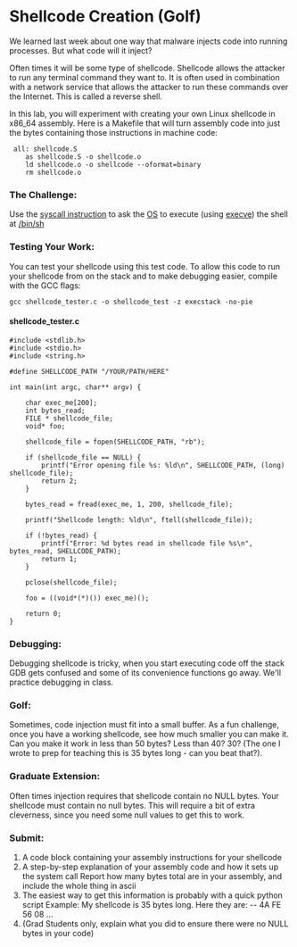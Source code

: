 # Shellcode Creation (Golf)

We learned last week about one way that malware injects code into running processes. But what code will it inject?

Often times it will be some type of shellcode. Shellcode allows the attacker to run any terminal command they want to. It is often used in combination with a network service that allows the attacker to run these commands over the Internet. This is called a reverse shell.

In this lab, you will experiment with creating your own Linux shellcode in x86_64 assembly. Here is a Makefile that will turn assembly code into just the bytes containing those instructions in machine code:

```
 all: shellcode.S
    as shellcode.S -o shellcode.o
    ld shellcode.o -o shellcode --oformat=binary
    rm shellcode.o
```

### The Challenge:

Use the [syscall instruction](https://stackoverflow.com/questions/2535989/what-are-the-calling-conventions-for-unix-linux-system-calls-and-user-space-f) to ask the [OS](https://chromium.googlesource.com/chromiumos/docs/+/master/constants/syscalls.md#x86_64-64_bit) to execute (using [execve](https://man7.org/linux/man-pages/man2/execve.2.html)) the shell at [/bin/sh](https://stackoverflow.com/questions/5725296/difference-between-sh-and-bash)

### Testing Your Work:

You can test your shellcode using this test code. To allow this code to run your shellcode from on the stack and to make debugging easier, compile with the GCC flags:

```
gcc shellcode_tester.c -o shellcode_test -z execstack -no-pie
```

#### shellcode_tester.c

```
#include <stdlib.h>
#include <stdio.h>
#include <string.h>

#define SHELLCODE_PATH "/YOUR/PATH/HERE"

int main(int argc, char** argv) {

    char exec_me[200];
    int bytes_read;
    FILE * shellcode_file;
    void* foo;

    shellcode_file = fopen(SHELLCODE_PATH, "rb");

    if (shellcode_file == NULL) {
        printf("Error opening file %s: %ld\n", SHELLCODE_PATH, (long) shellcode_file);
        return 2;
    }

    bytes_read = fread(exec_me, 1, 200, shellcode_file);

    printf("Shellcode length: %ld\n", ftell(shellcode_file));

    if (!bytes_read) {
        printf("Error: %d bytes read in shellcode file %s\n", bytes_read, SHELLCODE_PATH);
        return 1;
    }

    pclose(shellcode_file);

    foo = ((void*(*)()) exec_me)();

    return 0;
}
```

### Debugging:

Debugging shellcode is tricky, when you start executing code off the stack GDB gets confused and some of its convenience functions go away. We'll practice debugging in class.

### Golf:

Sometimes, code injection must fit into a small buffer. As a fun challenge, once you have a working shellcode, see how much smaller you can make it. Can you make it work in less than 50 bytes? Less than 40? 30? (The one I wrote to prep for teaching this is 35 bytes long - can you beat that?).

### Graduate Extension:

Often times injection requires that shellcode contain no NULL bytes. Your shellcode must contain no null bytes. This will require a bit of extra cleverness, since you need some null values to get this to work.

### Submit:

1. A code block containing your assembly instructions for your shellcode
2. A step-by-step explanation of your assembly code and how it sets up the system call
Report how many bytes total are in your assembly, and include the whole thing in ascii
3. The easiest way to get this information is probably with a quick python script 
Example: My shellcode is 35 bytes long. Here they are: -- 4A FE 56 08 ...
4. (Grad Students only, explain what you did to ensure there were no NULL bytes in your code)
